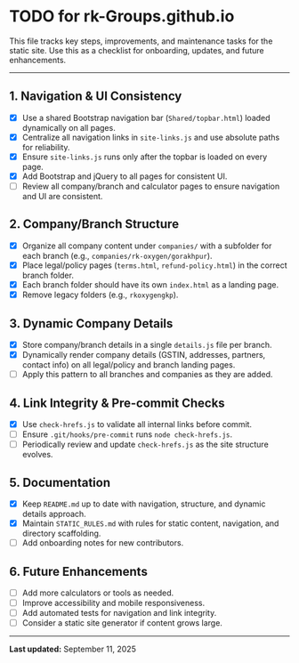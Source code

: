 # TODO for rk-Groups.github.io

This file tracks key steps, improvements, and maintenance tasks for the static site. Use this as a checklist for onboarding, updates, and future enhancements.

---

## 1. Navigation & UI Consistency
- [x] Use a shared Bootstrap navigation bar (`Shared/topbar.html`) loaded dynamically on all pages.
- [x] Centralize all navigation links in `site-links.js` and use absolute paths for reliability.
- [x] Ensure `site-links.js` runs only after the topbar is loaded on every page.
- [x] Add Bootstrap and jQuery to all pages for consistent UI.
- [ ] Review all company/branch and calculator pages to ensure navigation and UI are consistent.

## 2. Company/Branch Structure
- [x] Organize all company content under `companies/` with a subfolder for each branch (e.g., `companies/rk-oxygen/gorakhpur`).
- [x] Place legal/policy pages (`terms.html`, `refund-policy.html`) in the correct branch folder.
- [x] Each branch folder should have its own `index.html` as a landing page.
- [x] Remove legacy folders (e.g., `rkoxygengkp`).

## 3. Dynamic Company Details
- [x] Store company/branch details in a single `details.js` file per branch.
- [x] Dynamically render company details (GSTIN, addresses, partners, contact info) on all legal/policy and branch landing pages.
- [ ] Apply this pattern to all branches and companies as they are added.

## 4. Link Integrity & Pre-commit Checks
- [x] Use `check-hrefs.js` to validate all internal links before commit.
- [ ] Ensure `.git/hooks/pre-commit` runs `node check-hrefs.js`.
- [ ] Periodically review and update `check-hrefs.js` as the site structure evolves.

## 5. Documentation
- [x] Keep `README.md` up to date with navigation, structure, and dynamic details approach.
- [x] Maintain `STATIC_RULES.md` with rules for static content, navigation, and directory scaffolding.
- [ ] Add onboarding notes for new contributors.

## 6. Future Enhancements
- [ ] Add more calculators or tools as needed.
- [ ] Improve accessibility and mobile responsiveness.
- [ ] Add automated tests for navigation and link integrity.
- [ ] Consider a static site generator if content grows large.

---

**Last updated:** September 11, 2025
